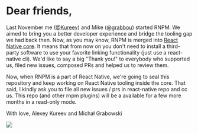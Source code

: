 # Dear friends,

Last November me ([@Kureev](https://github.com/Kureev)) and Mike ([@grabbou](https://github.com/grabbou)) started RNPM. We aimed to bring you a better developer experience and bridge the tooling gap we had back then. Now, as you may know, RNPM is merged into [React Native core](https://github.com/facebook/react-native). It means that from now on you don't need to install a third-party software to use your favorite linking functionality (just use a react-native cli). We'd like to say a big "Thank you!" to everybody who supported us, filed new issues, composed PRs and helped us to review them.

Now, when RNPM is a part of React Native, we're going to seal this repository and keep working on React Native tooling inside the core. That said, I kindly ask you to file all new issues / prs in react-native repo and cc us. This repo (and other rnpm plugins) will be a available for a few more months in a read-only mode.

With love, 
Alexey Kureev and Michał Grabowski

![](http://esq.h-cdn.co/assets/16/17/640x360/gallery-1462115295-obama-mic-drop.gif)
